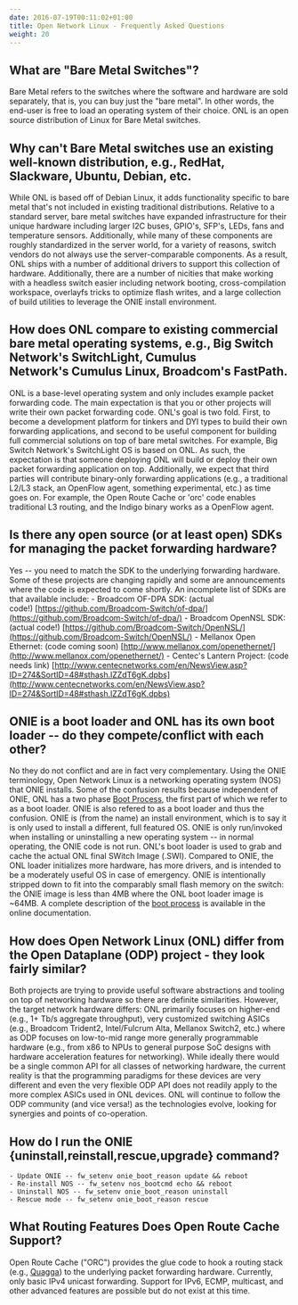 ```yaml
---
date: 2016-07-19T00:11:02+01:00
title: Open Network Linux - Frequently Asked Questions
weight: 20
---
```


## What are "Bare Metal Switches"?
Bare Metal refers to the switches where the software and hardware are sold separately, that is, you can buy just the "bare metal". In other words, the end-user is free to load an operating system of their choice. ONL is an open source distribution of Linux for Bare Metal switches. 
## Why can't Bare Metal switches use an existing well-known distribution, e.g., RedHat, Slackware, Ubuntu, Debian, etc. 
While ONL is based off of Debian Linux, it adds functionality specific to bare metal that's not included in existing traditional distributions. Relative to a standard server, bare metal switches have expanded infrastructure for their unique hardware including larger I2C buses, GPIO's, SFP's, LEDs, fans and temperature sensors. Additionally, while many of these components are roughly standardized in the server world, for a variety of reasons, switch vendors do not always use the server-comparable components. As a result, ONL ships with a number of additional drivers to support this collection of hardware. Additionally, there are a number of nicities that make working with a headless switch easier including network booting, cross-compilation workspace, overlayfs tricks to optimize flash writes, and a large collection of build utilities to leverage the ONIE install environment. 
## How does ONL compare to existing commercial bare metal operating systems, e.g., Big Switch Network's SwitchLight, Cumulus Network's Cumulus Linux, Broadcom's FastPath.
ONL is a base-level operating system and only includes example packet forwarding code. The main expectation is that you or other projects will write their own packet forwarding code. ONL's goal is two fold. First, to become a development platform for tinkers and DYI types to build their own forwarding applications, and second to be useful component for building full commercial solutions on top of bare metal switches. For example, Big Switch Network's SwitchLight OS is based on ONL. As such, the expectation is that someone deploying ONL will build or deploy their own packet forwarding application on top. Additionally, we expect that third parties will contribute binary-only forwarding applications (e.g., a traditional L2/L3 stack, an OpenFlow agent, something experimental, etc.) as time goes on. For example, the Open Route Cache or 'orc' code enables traditional L3 routing, and the Indigo binary works as a OpenFlow agent. 
## Is there any open source (or at least open) SDKs for managing the packet forwarding hardware?
Yes -- you need to match the SDK to the underlying forwarding hardware. Some of these projects are changing rapidly and some are announcements where the code is expected to come shortly. An incomplete list of SDKs are that available include: 
    - Broadcom OF-DPA SDK: (actual code!) [https://github.com/Broadcom-Switch/of-dpa/](https://github.com/Broadcom-Switch/of-dpa/)
    - Broadcom OpenNSL SDK: (actual code!) [https://github.com/Broadcom-Switch/OpenNSL/](https://github.com/Broadcom-Switch/OpenNSL/)
    - Mellanox Open Ethernet: (code coming soon) [http://www.mellanox.com/openethernet/](http://www.mellanox.com/openethernet/)
    - Centec's Lantern Project: (code needs link) [http://www.centecnetworks.com/en/NewsView.asp?ID=274&SortID=48#sthash.lZZdT6gK.dpbs](http://www.centecnetworks.com/en/NewsView.asp?ID=274&SortID=48#sthash.lZZdT6gK.dpbs)

## ONIE is a boot loader and ONL has its own boot loader -- do they compete/conflict with each other?
No they do not conflict and are in fact very complementary. Using the ONIE terminology, Open Network Linux is a networking operating system (NOS) that ONIE installs. Some of the confusion results because independent of ONIE, ONL has a two phase [Boot Process](http://opennetlinux.org/docs/bootprocess), the first part of which we refer to as a boot loader. ONIE is also refered to as a boot loader and thus the confusion. ONIE is (from the name) an install environment, which is to say it is only used to install a different, full featured OS. ONIE is only run/invoked when installing or uninstalling a new operating system -- in normal operating, the ONIE code is not run. ONL's boot loader is used to grab and cache the actual ONL final SWitch Image (.SWI). Compared to ONIE, the ONL loader initializes more hardware, has more drivers, and is intended to be a moderately useful OS in case of emergency. ONIE is intentionally stripped down to fit into the comparably small flash memory on the switch: the ONIE image is less than 4MB where the ONL boot loader image is ~64MB. A complete description of the [boot process](http://opennetlinux.org/docs/bootprocess) is available in the online documentation. 
## How does Open Network Linux (ONL) differ from the Open Dataplane (ODP) project - they look fairly similar?
Both projects are trying to provide useful software abstractions and tooling on top of networking hardware so there are definite similarities. However, the target network hardware differs: ONL primarily focuses on higher-end (e.g., 1+ Tb/s aggregate throughput), very customized switching ASICs (e.g., Broadcom Trident2, Intel/Fulcrum Alta, Mellanox Switch2, etc.) where as ODP focuses on low-to-mid range more generally programmable hardware (e.g., from x86 to NPUs to general purpose SoC designs with hardware acceleration features for networking). While ideally there would be a single common API for all classes of networking hardware, the current reality is that the programming paradigms for these devices are very different and even the very flexible ODP API does not readily apply to the more complex ASICs used in ONL devices. ONL will continue to follow the ODP community (and vice versa!) as the technologies evolve, looking for synergies and points of co-operation. 
## How do I run the ONIE {uninstall,reinstall,rescue,upgrade} command?
    - Update ONIE -- fw_setenv onie_boot_reason update && reboot
    - Re-install NOS -- fw_setenv nos_bootcmd echo && reboot
    - Uninstall NOS -- fw_setenv onie_boot_reason uninstall
    - Rescue mode -- fw_setenv onie_boot_reason rescue

## What Routing Features Does Open Route Cache Support?
Open Route Cache ("ORC") provides the glue code to hook a routing stack (e.g., [Quagga](https://www.opensourcerouting.org/)) to the underlying packet forwarding hardware. Currently, only basic IPv4 unicast forwarding. Support for IPv6, ECMP, multicast, and other advanced features are possible but do not exist at this time.

